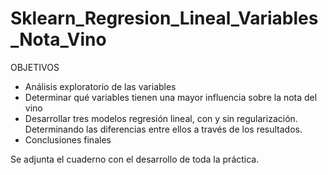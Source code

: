 # Sklearn_Regresion_Lineal_Variables_Nota_Vino

OBJETIVOS 

- Análisis exploratorio de las variables 
- Determinar qué variables tienen una mayor influencia sobre la nota del vino
- Desarrollar tres modelos regresión lineal, con y sin regularización. Determinando las diferencias entre ellos a través de los resultados.
- Conclusiones finales

Se adjunta el cuaderno con el desarrollo de toda la práctica.
